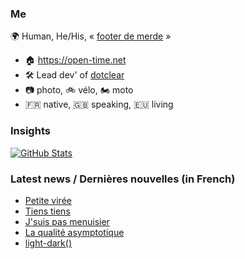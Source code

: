 ### Me

🌍 Human, He/His, « [footer de merde](https://open-time.net/post/2013/07/17/La-veritable-histoire-du-Footer-de-merde-) » 
* 🏠 https://open-time.net 
* 🛠️ Lead dev' of [dotclear](https://git.dotclear.org/dev/dotclear)
* 📷 photo, 🚲 vélo, 🏍️ moto 
* 🇫🇷 native, 🇬🇧 speaking, 🇪🇺 living

### Insights

[![GitHub Stats](https://github-readme-stats-sigma-five.vercel.app/api?username=franck-paul)](https://github.com/franck-paul)

### Latest news / Dernières nouvelles (in French)

<!-- BLOG-POST-LIST:START -->
- [Petite virée](https://open-time.net/post/2025/10/15/Petite-viree)
- [Tiens tiens](https://open-time.net/post/2025/10/14/Tiens-tiens)
- [J&#39;suis pas menuisier](https://open-time.net/post/2025/10/13/J-suis-pas-menuisier)
- [La qualité asymptotique](https://open-time.net/post/2025/10/12/La-qualite-asymptotique)
- [light-dark&lpar;&rpar;](https://open-time.net/post/2025/10/11/light-dark)
<!-- BLOG-POST-LIST:END -->

